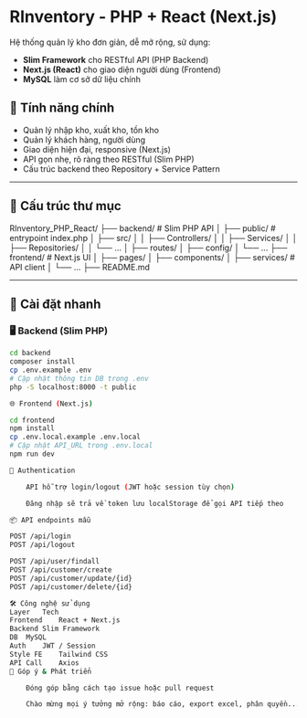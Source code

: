 # RInventory - PHP + React (Next.js)

Hệ thống quản lý kho đơn giản, dễ mở rộng, sử dụng:

- **Slim Framework** cho RESTful API (PHP Backend)
- **Next.js (React)** cho giao diện người dùng (Frontend)
- **MySQL** làm cơ sở dữ liệu chính

## 🌟 Tính năng chính

- Quản lý nhập kho, xuất kho, tồn kho
- Quản lý khách hàng, người dùng
- Giao diện hiện đại, responsive (Next.js)
- API gọn nhẹ, rõ ràng theo RESTful (Slim PHP)
- Cấu trúc backend theo Repository + Service Pattern

---

## 📁 Cấu trúc thư mục

RInventory_PHP_React/
├── backend/ # Slim PHP API
│ ├── public/ # entrypoint index.php
│ ├── src/
│ │ ├── Controllers/
│ │ ├── Services/
│ │ ├── Repositories/
│ │ └── ...
│ ├── routes/
│ ├── config/
│ └── ...
├── frontend/ # Next.js UI
│ ├── pages/
│ ├── components/
│ ├── services/ # API client
│ └── ...
├── README.md


---

## 🚀 Cài đặt nhanh

### 🖥 Backend (Slim PHP)

```bash
cd backend
composer install
cp .env.example .env
# Cập nhật thông tin DB trong .env
php -S localhost:8000 -t public

🌐 Frontend (Next.js)

cd frontend
npm install
cp .env.local.example .env.local
# Cập nhật API_URL trong .env.local
npm run dev

🔐 Authentication

    API hỗ trợ login/logout (JWT hoặc session tùy chọn)

    Đăng nhập sẽ trả về token lưu localStorage để gọi API tiếp theo

📦 API endpoints mẫu

POST /api/login
POST /api/logout

POST /api/user/findall
POST /api/customer/create
POST /api/customer/update/{id}
POST /api/customer/delete/{id}

🛠 Công nghệ sử dụng
Layer	Tech
Frontend	React + Next.js
Backend	Slim Framework
DB	MySQL
Auth	JWT / Session
Style FE	Tailwind CSS
API Call	Axios
🤝 Góp ý & Phát triển

    Đóng góp bằng cách tạo issue hoặc pull request

    Chào mừng mọi ý tưởng mở rộng: báo cáo, export excel, phân quyền...
